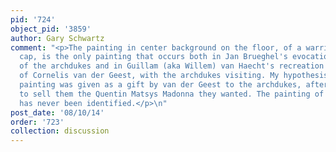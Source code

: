 ```yaml
---
pid: '724'
object_pid: '3859'
author: Gary Schwartz
comment: "<p>The painting in center background on the floor, of a warrior in a red
  cap, is the only painting that occurs both in Jan Brueghel's evocations of the collection
  of the archdukes and in Guillam (aka Willem) van Haecht's recreation of the collection
  of Cornelis van der Geest, with the archdukes visiting. My hypothesis is that the
  painting was given as a gift by van der Geest to the archdukes, after he refused
  to sell them the Quentin Matsys Madonna they wanted. The painting of the soldier
  has never been identified.</p>\n"
post_date: '08/10/14'
order: '723'
collection: discussion
---
```

